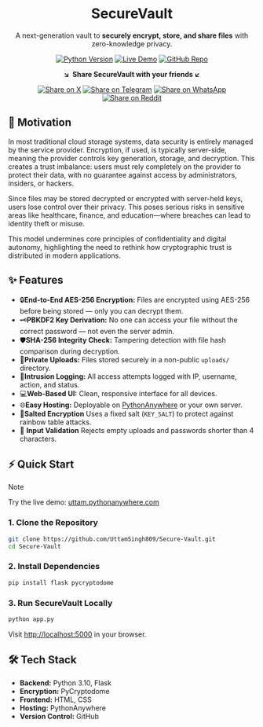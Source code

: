 <div align="center">

<a name="readme-top"></a>

# SecureVault

A next-generation vault to **securely encrypt, store, and share files** with zero-knowledge privacy.<br/>

[![Python Version](https://img.shields.io/badge/python-3.10+-blue?style=for-the-badge&logo=python)](https://www.python.org/downloads/release/python-3100/)
[![Live Demo](https://img.shields.io/badge/Live-Demo-green?style=for-the-badge)](https://uttam.pythonanywhere.com)
[![GitHub Repo](https://img.shields.io/badge/GitHub-Repo-black?style=for-the-badge&logo=github)](https://github.com/UttamSingh809/Secure-Vault)

**&searr;&nbsp;&nbsp;Share SecureVault with your friends&nbsp;&swarr;**

[![Share on X](https://img.shields.io/badge/X-black?style=for-the-badge&logo=x)](https://x.com/intent/tweet?hashtags=SecureVault%2Cpython%2Cflask&text=Check%20out%20SecureVault%20%E2%80%93%20an%20end-to-end%20encrypted%20file%20storage%20solution!&url=https%3A%2F%2Futtam.pythonanywhere.com)
[![Share on Telegram](https://img.shields.io/badge/Telegram-black?style=for-the-badge&logo=telegram)](https://t.me/share/url?url=https%3A%2F%2Futtam.pythonanywhere.com&text=Check%20out%20SecureVault%20%E2%80%93%20an%20end-to-end%20encrypted%20file%20storage%20solution!)
[![Share on WhatsApp](https://img.shields.io/badge/WhatsApp-black?style=for-the-badge&logo=whatsapp)](https://api.whatsapp.com/send?text=Check%20out%20SecureVault%20%E2%80%93%20an%20end-to-end%20encrypted%20file%20storage%20solution!%20https%3A%2F%2Futtam.pythonanywhere.com)
[![Share on Reddit](https://img.shields.io/badge/Reddit-black?style=for-the-badge&logo=reddit)](https://www.reddit.com/submit?title=Check%20out%20SecureVault%20%E2%80%93%20an%20end-to-end%20encrypted%20file%20storage%20solution!&url=https%3A%2F%2Futtam.pythonanywhere.com)

</div>

## 🎯 Motivation

In most traditional cloud storage systems, data security is entirely managed by the service provider. Encryption, if used, is typically server-side, meaning the provider controls key generation, storage, and decryption. This creates a trust imbalance: users must rely completely on the provider to protect their data, with no guarantee against access by administrators, insiders, or hackers.

Since files may be stored decrypted or encrypted with server-held keys, users lose control over their privacy. This poses serious risks in sensitive areas like healthcare, finance, and education—where breaches can lead to identity theft or misuse.

This model undermines core principles of confidentiality and digital autonomy, highlighting the need to rethink how cryptographic trust is distributed in modern applications.

## ✨ Features

- 🔒**End-to-End AES-256 Encryption:** Files are encrypted using AES-256 before being stored — only you can decrypt them.
- 🗝️**PBKDF2 Key Derivation:** No one can access your file without the correct password — not even the server admin.
- 🛡️**SHA-256 Integrity Check:** Tampering detection with file hash comparison during decryption.
- 📁**Private Uploads:** Files stored securely in a non-public `uploads/` directory.
- 📝**Intrusion Logging:** All access attempts logged with IP, username, action, and status.
- 💻**Web-Based UI:** Clean, responsive interface for all devices.
- 🌐**Easy Hosting:** Deployable on [PythonAnywhere][pythonanywhere_url] or your own server.
- 🧂**Salted Encryption** Uses a fixed salt (`KEY_SALT`) to protect against rainbow table attacks.
- 🧪 **Input Validation** Rejects empty uploads and passwords shorter than 4 characters.

## ⚡️ Quick Start

> [!NOTE]
> Try the live demo: [uttam.pythonanywhere.com][live_demo_url]

### 1. Clone the Repository

```bash
git clone https://github.com/UttamSingh809/Secure-Vault.git
cd Secure-Vault
```

### 2. Install Dependencies

```bash
pip install flask pycryptodome 
```

### 3. Run SecureVault Locally

```bash
python app.py
```

Visit [http://localhost:5000](http://localhost:5000) in your browser.

## 🛠️ Tech Stack

- **Backend:** Python 3.10, Flask
- **Encryption:** PyCryptodome
- **Frontend:** HTML, CSS
- **Hosting:** PythonAnywhere
- **Version Control:** GitHub

<!-- Links -->
[repo_url]: https://github.com/UttamSingh809/Secure-Vault
[live_demo_url]: https://uttam.pythonanywhere.com
[pythonanywhere_url]: https://www.pythonanywhere.com
